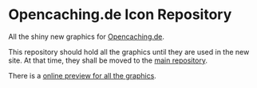 Opencaching.de Icon Repository
==============================

All the shiny new graphics for [Opencaching.de](https://www.opencaching.de).

This repository should hold all the graphics until they are used in the new site. At that time, they shall be moved to the [main repository](https://github.com/OpencachingDeutschland/oc-server3).

There is a [online preview for all the graphics](https://opencachingdeutschland.github.io/oc-icons/).
